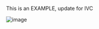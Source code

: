This is an EXAMPLE, update for IVC

![image](https://github.com/department-of-veterans-affairs/va.gov-team/assets/92328831/5849babb-a961-4ebc-ad91-c70d01adc717)
